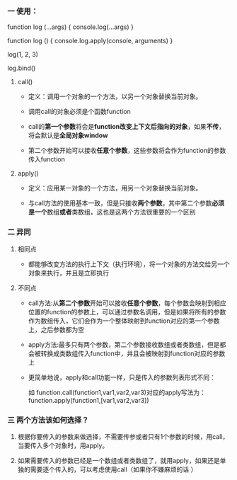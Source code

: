 ### 一     使用：

function log (...args) {
  console.log(...args)
}

function log () {
  console.log.apply(console, arguments)
}

log(1, 2, 3)

log.bind()

1. call()

   -  定义：调用一个对象的一个方法，以另一个对象替换当前对象。

   -  调用call的对象必须是个函数function
   -  call的**第一个参数**将会是**function改变上下文后指向的对象**，如果**不传**，将会默认是**全局对象window**
   -  第二个参数开始可以接收**任意个参数**，这些参数将会作为function的参数传入function


2. apply()

   - 定义：应用某一对象的一个方法，用另一个对象替换当前对象。

   - 与call方法的使用基本一致，但是只接收**两个参数**，其中第二个参数**必须是一个**数组**或者**类数组，这也是这两个方法很重要的一个区别

### 二    异同

1. 相同点

   - 都能够改变方法的执行上下文（执行环境），将一个对象的方法交给另一个对象来执行，并且是立即执行

2. 不同点

   - call方法:从**第二个参数**开始可以接收**任意个参数**，每个参数会映射到相应位置的function的参数上，可以通过参数名调用，但是如果将所有的参数作为数组传入，它们会作为一个整体映射到function对应的第一个参数上，之后参数都为空

   - apply方法:最多只有两个参数，第二个参数接收数组或者类数组，但是都会被转换成类数组传入function中，并且会被映射到function对应的参数上

   - 更简单地说，apply和call功能一样，只是传入的参数列表形式不同：

     如 function.call(function1,var1,var2,var3)对应的apply写法为：function.apply(function1,[var1,var2,var3])

### 三    两个方法该如何选择？

1. 根据你要传入的参数来做选择，不需要传参或者只有1个参数的时候，用call，当要传入多个对象时，用apply。

2. 如果需要传入的参数已经是一个数组或者类数组了，就用apply，如果还是单独的需要逐个传入的，可以考虑使用call（如果你不嫌麻烦的话 ）

